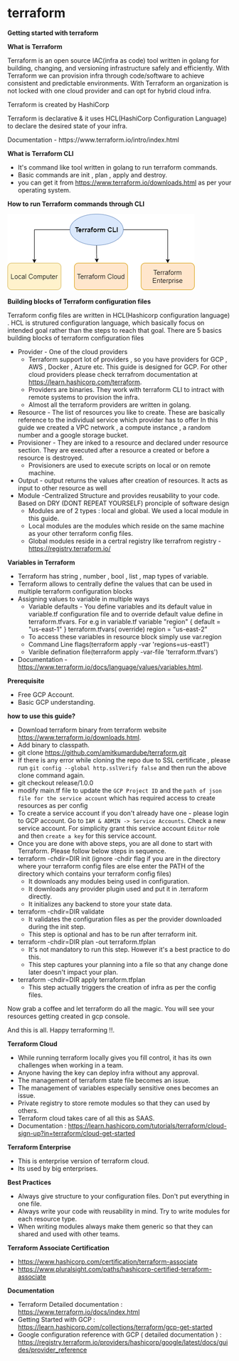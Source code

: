 # terraform

<b>Getting started with terraform</b>

<b>What is Terraform</b>
<p>Terraform is an open source IAC(infra as code) tool written in golang for building, changing, and versioning infrastructure safely and efficiently. With Terraform we can provision infra through code/software to achieve consistent and predictable environments. With Terraform an organization is not locked with one cloud provider and can opt for hybrid cloud infra.</p>
<p>Terraform is created by HashiCorp</p>
<p>Terraform is declarative & it uses HCL(HashiCorp Configuration Language) to declare the desired state of your infra.</p>
<p>Documentation - https://www.terraform.io/intro/index.html </p>

<b>What is Terraform CLI</b> 
- It's command like tool written in golang to run terraform commands.
- Basic commands are init , plan , apply and destroy. 
- you can get it from https://www.terraform.io/downloads.html as per your operating system.

<b>How to run Terraform commands through CLI</b><br>

![alt Terraform CLI](./terraform.png)

<b>Building blocks of Terraform configuration files</b> 
<p>Terraform config files are written in HCL(Hashicorp configuration language) . HCL is strutured configuration language, which basically focus on intended goal rather than the steps to reach that goal. 
There are 5 basics building blocks of terraform configuration files</p>

- Provider - One of the cloud providers
    - Terraform support lot of providers , so you have providers for GCP , AWS , Docker , Azure etc. This guide is designed for GCP. For other cloud providers please check terrafrom documentation at <a>https://learn.hashicorp.com/terraform.
    - Providers are binaries. They work with terraform CLI to intract with remote systems to provision the infra.
    - Almost all the terraform providers are written in golang.
- Resource - The list of resources you like to create. These are basically reference to the individual service which provider has to offer
  In this guide we created a VPC network ,  a compute instance , a random number and a google storage bucket.
- Provisioner - They are inked to a resource and declared under resource section. They are executed after a resource a created or before a resource is destroyed.
    - Provisioners are used to execute scripts on local or on remote machine.
- Output - output returns the values after creation of resources. It acts as input to other resource as well
- Module -Centralized Structure and provides reusability to your code. Based on DRY (DONT REPEAT YOURSELF) pronciple of software design 
    - Modules are of 2 types : local and global. We used a local module in this guide.
    - Local modules are the modules which reside on the same machine as your other terraform config files.
    - Global modules reside in a certral registry like terrafrom registry - https://registry.terraform.io/

<b>Variables in Terraform</b>
- Terraform has string , number , bool , list , map types of variable.
- Terraform allows to centrally define the values that can be used in multiple terraform configuration blocks
-  Assigning values to variable in multiple ways
    -  Variable defaults - You define variables and its default value in variable.tf configuration file and to override default value define in terraform.tfvars. 
            For e.g in variable.tf
             variable "region" {
                default = "us-east-1"
             }
             terraform.tfvars( override)
              region = "us-east-2"  
      -  To access these variables in resource block simply use var.region
      -  Command Line flags(terraform apply -var 'regions=us-east1')
      -  Varible defination file(terraform apply -var-file 'terraform.tfvars')
- Documentation - https://www.terraform.io/docs/language/values/variables.html.

<b>Prerequisite</b>
- Free GCP Account.
- Basic GCP understanding.

<b> how to use this guide? </b>

- Download terraform binary from terraform website <a>https://www.terraform.io/downloads.html.
- Add binary to classpath.
- git clone https://github.com/amitkumardube/terraform.git
- If there is any error while cloning the repo due to SSL certificate , please run `git config --global http.sslVerify false` and then run the above clone command again.
- git checkout release/1.0.0
- modify main.tf file to update the `GCP Project ID` and the `path of json file for the service account` which has required access to create resources as per config
- To create a service account if you don't already have one - please login to GCP account. Go to `IAM & ADMIN -> Service Accounts`. Check a new service account. For simplicity grant this service account `Editor` role and then `create a key` for this service account.
- Once you are done with above steps, you are all done to start with Terraform. Please follow below steps in sequence.
- terraform -chdir=DIR init (ignore -chdir flag if you are in the directory where your terraform config files are else enter the PATH of the directory which contains your terraform config files)
    - It downloads any modules being used in configuration.
    - It downloads any provider plugin used and put it in .terraform directly.
    - It initializes any backend to store your state data.
- terraform -chdir=DIR validate
    - It validates the configuration files as per the provider downloaded during the init step.
    - This step is optional and has to be run after terraform init. 
- terraform -chdir=DIR plan -out terraform.tfplan
    - It's not mandatory to run this step. However it's a best practice to do this.
    - This step captures your planning into a file so that any change done later doesn't impact your plan.
- terraform -chdir=DIR apply terraform.tfplan
    - This step actually triggers the creation of infra as per the config files.

Now grab a coffee and let terraform do all the magic. You will see your resources getting created in gcp console.

And this is all. Happy terraforming !!.

<b>Terraform Cloud</b>
- While running terraform locally gives you fill control, it has its own challenges when working in a team.
- Anyone having the key can deploy infra without any approval.
- The management of terraform state file becomes an issue.
- The management of variables especially sensitive ones becomes an issue.
- Private registry to store remote modules so that they can used by others.
- Terraform cloud takes care of all this as SAAS.
- Documentation : https://learn.hashicorp.com/tutorials/terraform/cloud-sign-up?in=terraform/cloud-get-started

<b>Terraform Enterprise</b>
- This is enterprise version of terraform cloud.
- Its used by big enterprises.

<b>Best Practices</b>
- Always give structure to your configuration files. Don't put everything in one file.
- Always write your code with reusability in mind. Try to write modules for each resource type.
- When writing modules always make them generic so that they can shared and used with other teams.

<b> Terraform Associate Certification </b>
- https://www.hashicorp.com/certification/terraform-associate
- https://www.pluralsight.com/paths/hashicorp-certified-terraform-associate

<b>Documentation</b>
- Terraform Detailed documentation : https://www.terraform.io/docs/index.html
- Getting Started with GCP : https://learn.hashicorp.com/collections/terraform/gcp-get-started
- Google configuration reference with GCP ( detailed documentation ) : https://registry.terraform.io/providers/hashicorp/google/latest/docs/guides/provider_reference
